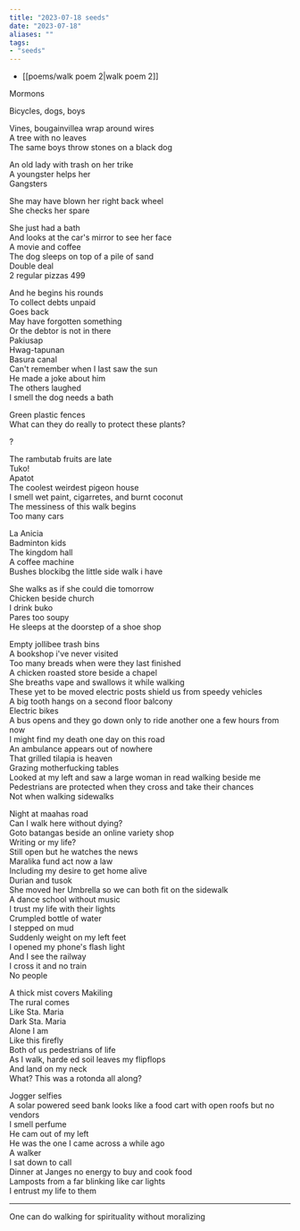```yaml
---
title: "2023-07-18 seeds"
date: "2023-07-18"
aliases: ""
tags:
- "seeds"
---
```


- [[poems/walk poem 2|walk poem 2]]

Mormons  

Bicycles, dogs, boys  

Vines, bougainvillea wrap around wires  
A tree with no leaves  
The same boys throw stones on a black dog  

An old lady with trash on her trike  
A youngster helps her  
Gangsters  

She may have blown her right back wheel  
She checks her spare  

She just had a bath  
And looks at the car's mirror to see her face  
A movie and coffee  
The dog sleeps on top of a pile of sand  
Double deal  
2 regular pizzas 499  

And he begins his rounds  
To collect debts unpaid  
Goes back  
May have forgotten something  
Or the debtor is not in there  
Pakiusap  
Hwag-tapunan  
Basura canal  
Can't remember when I last saw the sun  
He made a joke about him  
The others laughed  
I smell the dog needs a bath  

Green plastic fences  
What can they do really to protect these plants?  

?  

The rambutab fruits are late  
Tuko!  
Apatot  
The coolest weirdest pigeon house  
I smell wet paint, cigarretes, and burnt coconut  
The messiness of this walk begins  
Too many cars  

La Anicia  
Badminton kids  
The kingdom hall  
A coffee machine  
Bushes blockibg the little side walk i have  

She walks as if she could die tomorrow  
Chicken beside church  
I drink buko  
Pares too soupy  
He sleeps at the doorstep of a shoe shop  

Empty jollibee trash bins  
A bookshop i've never visited  
Too many breads when were they last finished  
A chicken roasted store beside a chapel  
She breaths vape and swallows it while walking  
These yet to be moved electric posts shield us from speedy vehicles  
A big tooth hangs on a second floor balcony  
Electric bikes  
A bus opens and they go down only to ride another one a few hours from now  
I might find my death one day on this road  
An ambulance appears out of nowhere  
That grilled tilapia is heaven  
Grazing motherfucking tables  
Looked at my left and saw a large woman in read walking beside me  
Pedestrians are protected when they cross and take their chances  
Not when walking sidewalks  

Night at maahas road  
Can I walk here without dying?  
Goto batangas beside an online variety shop  
Writing or my life?  
Still open but he watches the news  
Maralika fund act now a law  
Including my desire to get home alive  
Durian and tusok  
She moved her Umbrella so we can both fit on the sidewalk  
A dance school without music  
I trust my life with their lights  
Crumpled bottle of water  
I stepped on mud  
Suddenly weight on my left feet  
I opened my phone's flash light  
And I see the railway  
I cross it and no train  
No people  

A thick mist covers Makiling  
The rural comes  
Like Sta. Maria  
Dark Sta. Maria  
Alone I am  
Like this firefly  
Both of us pedestrians of life  
As I walk, harde ed soil leaves my flipflops  
And land on my neck  
What? This was a rotonda all along?  

Jogger selfies  
A solar powered seed bank looks like a food cart with open roofs   but no vendors  
I smell perfume  
He cam out of my left  
He was the one I came across a while ago  
A walker  
I sat down to call  
Dinner at Janges no energy to buy and cook food  
Lamposts from a far blinking like car lights  
I entrust my life to them  

---
One can do walking for spirituality without moralizing

